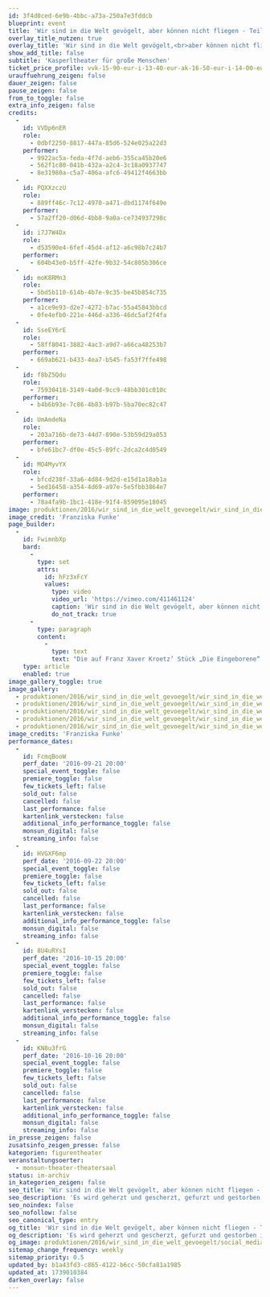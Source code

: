 ```yaml
---
id: 3f4d0ced-6e9b-4bbc-a73a-250a7e3fddcb
blueprint: event
title: 'Wir sind in die Welt gevögelt, aber können nicht fliegen - Teil II'
overlay_title_nutzen: true
overlay_title: 'Wir sind in die Welt gevögelt,<br>aber können nicht fliegen - Teil II'
show_add_title: false
subtitle: 'Kasperltheater für große Menschen'
ticket_price_profile: vvk-15-90-eur-i-13-40-eur-ak-16-50-eur-i-14-00-eur
urauffuehrung_zeigen: false
dauer_zeigen: false
pause_zeigen: false
from_to_toggle: false
extra_info_zeigen: false
credits:
  -
    id: VVDp6nER
    role:
      - 0dbf2250-8817-447a-85d6-524e025a22d3
    performer:
      - 9922ac5a-feda-4f7d-aeb6-355ca45b20e6
      - 562f1c80-041b-432a-a2c4-3c18a0937747
      - 8e31980a-c5a7-406a-afc6-49412f4663bb
  -
    id: PQXXzczU
    role:
      - 889ff46c-7c12-4970-a471-dbd1174f649e
    performer:
      - 57a2ff20-d06d-4bb8-9a0a-ce734937298c
  -
    id: i7J7W4Dx
    role:
      - d53590e4-6fef-45d4-af12-a6c98b7c24b7
    performer:
      - 604b43e0-b5ff-42fe-9b32-54c805b306ce
  -
    id: moK8RMn3
    role:
      - 5bd5b110-614b-4b7e-9c35-be45b854c735
    performer:
      - a1ce9e93-d2e7-4272-b7ac-55a45843bbcd
      - 0fe4efb0-221e-446d-a336-46dc5af2f4fa
  -
    id: SseEY6rE
    role:
      - 58ff8041-3882-4ac3-a9d7-a66ca48253b7
    performer:
      - 669ab621-b433-4ea7-b545-fa53f7ffe498
  -
    id: f8bZ5Qdu
    role:
      - 75930418-3149-4a0d-9cc9-48bb301c010c
    performer:
      - b4b6b93e-7c86-4b83-b97b-5ba70ec82c47
  -
    id: UmAmdeNa
    role:
      - 203a716b-de73-44d7-890e-53b59d29a053
    performer:
      - bfe61bc7-df0e-45c5-89fc-2dca2c4d0549
  -
    id: MO4MyvYX
    role:
      - bfcd238f-33a6-4d84-9d2d-e15d1a18ab1a
      - 5ed16458-a354-4d69-a97e-5e5fbb3864e7
    performer:
      - 78a4fa9b-1bc1-418e-91f4-859095e18045
image: produktionen/2016/wir_sind_in_die_welt_gevoegelt/wir_sind_in_die_welt_gevoegelt_02_c_franziska_funke.jpg
image_credit: 'Franziska Funke'
page_builder:
  -
    id: FwimnbXp
    bard:
      -
        type: set
        attrs:
          id: hFz3xFcY
          values:
            type: video
            video_url: 'https://vimeo.com/411461124'
            caption: 'Wir sind in die Welt gevögelt, aber können nicht fliegen - Teil II – Teaser'
            do_not_track: true
      -
        type: paragraph
        content:
          -
            type: text
            text: "Die auf Franz Xaver Kroetz’ Stück „Die Eingeborene“ basierende Figur der Irmi - als Reinkarnation des historisch-anarchischen Kaspers - mit ihrem Leben, Lieben und Leiden geht in die nächste Runde! Mit dabei diesmal ihr zweites Kind Bärbel, ihr neuer Lebenspartner Hans und die überforderten Mitarbeiter vom Jugendamt. Das kann ja nicht gut gehen. Mit Überzeichnung wird die Absurdität des Lebens auf die Spitze getrieben, Irmi mit treibender Musik durch's Leben und über die Bühne gehetzt. Es wird geherzt und gescherzt, gefurzt und gestorben, belogen und betrogen in diesem Kasperltheater für große Menschen - eine Sozialgroteske über das marode Kinderschutzsystem in Deutschland."
    type: article
    enabled: true
image_gallery_toggle: true
image_gallery:
  - produktionen/2016/wir_sind_in_die_welt_gevoegelt/wir_sind_in_die_welt_gevoegelt_04_c_franziska_funke.jpg
  - produktionen/2016/wir_sind_in_die_welt_gevoegelt/wir_sind_in_die_welt_gevoegelt_03_c_franziska_funke.jpg
  - produktionen/2016/wir_sind_in_die_welt_gevoegelt/wir_sind_in_die_welt_gevoegelt_05_c_franziska_funke.jpg
  - produktionen/2016/wir_sind_in_die_welt_gevoegelt/wir_sind_in_die_welt_gevoegelt_01_c_franziska_funke.jpg
  - produktionen/2016/wir_sind_in_die_welt_gevoegelt/wir_sind_in_die_welt_gevoegelt_02_c_franziska_funke.jpg
image_credits: 'Franziska Funke'
performance_dates:
  -
    id: FcmqBooW
    perf_date: '2016-09-21 20:00'
    special_event_toggle: false
    premiere_toggle: false
    few_tickets_left: false
    sold_out: false
    cancelled: false
    last_performance: false
    kartenlink_verstecken: false
    additional_info_performance_toggle: false
    monsun_digital: false
    streaming_info: false
  -
    id: HVGXF6mp
    perf_date: '2016-09-22 20:00'
    special_event_toggle: false
    premiere_toggle: false
    few_tickets_left: false
    sold_out: false
    cancelled: false
    last_performance: false
    kartenlink_verstecken: false
    additional_info_performance_toggle: false
    monsun_digital: false
    streaming_info: false
  -
    id: 8U4uRYsI
    perf_date: '2016-10-15 20:00'
    special_event_toggle: false
    premiere_toggle: false
    few_tickets_left: false
    sold_out: false
    cancelled: false
    last_performance: false
    kartenlink_verstecken: false
    additional_info_performance_toggle: false
    monsun_digital: false
    streaming_info: false
  -
    id: KN8u3frG
    perf_date: '2016-10-16 20:00'
    special_event_toggle: false
    premiere_toggle: false
    few_tickets_left: false
    sold_out: false
    cancelled: false
    last_performance: false
    kartenlink_verstecken: false
    additional_info_performance_toggle: false
    monsun_digital: false
    streaming_info: false
in_presse_zeigen: false
zusatsinfo_zeigen_presse: false
kategorien: figurentheater
veranstaltungsoerter:
  - monsun-theater-theatersaal
status: im-archiv
in_kategorien_zeigen: false
seo_title: 'Wir sind in die Welt gevögelt, aber können nicht fliegen - Teil II'
seo_description: 'Es wird geherzt und gescherzt, gefurzt und gestorben in diesem Kasperltheater für große Menschen - eine Sozialgroteske über das marode Kinderschutzsystem.'
seo_noindex: false
seo_nofollow: false
seo_canonical_type: entry
og_title: 'Wir sind in die Welt gevögelt, aber können nicht fliegen - Teil II'
og_description: 'Es wird geherzt und gescherzt, gefurzt und gestorben in diesem Kasperltheater für große Menschen - eine Sozialgroteske über das marode Kinderschutzsystem.'
og_image: produktionen/2016/wir_sind_in_die_welt_gevoegelt/social_media_wir_sind_in_die_welt_gevoegelt_c_franziska_funke.jpg
sitemap_change_frequency: weekly
sitemap_priority: 0.5
updated_by: b1a43fd3-c865-4122-b6cc-50cfa81a1985
updated_at: 1739010384
darken_overlay: false
---
```


